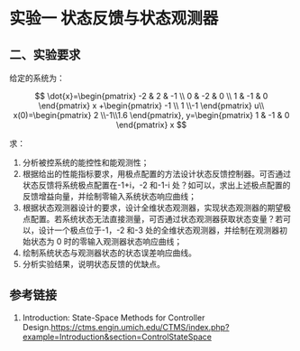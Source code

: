# 实验一 状态反馈与状态观测器

## 二、实验要求

给定的系统为：

$$
\dot{x}=\begin{pmatrix}
   -2 & 2 & -1 \\
   0 & -2 & 0 \\
   1 & -1 & 0
\end{pmatrix}
x
+\begin{pmatrix}
-1 \\ 1 \\-1
\end{pmatrix}
u\\
x(0)=\begin{pmatrix}
   2 \\-1\\1.6
\end{pmatrix},
y=\begin{pmatrix}
1 & -1 & 0
\end{pmatrix}
x
$$

求：

1. 分析被控系统的能控性和能观测性；
1. 根据给出的性能指标要求，用极点配置的方法设计状态反馈控制器。可否通过状态反馈将系统极点配置在-1+i，-2 和-1-i 处？如可以，求出上述极点配置的反馈增益向量，并绘制零输入系统状态响应曲线；
1. 根据状态观测器设计的要求，设计全维状态观测器，实现状态观测器的期望极点配置。若系统状态无法直接测量，可否通过状态观测器获取状态变量？若可以，设计一个极点位于-1，-2 和-3 处的全维状态观测器，并绘制在观测器初始状态为 0 时的零输入观测器状态响应曲线；
1. 绘制系统状态与观测器状态的状态误差响应曲线。
1. 分析实验结果，说明状态反馈的优缺点。

## 参考链接

1. Introduction: State-Space Methods for Controller Design.<https://ctms.engin.umich.edu/CTMS/index.php?example=Introduction&section=ControlStateSpace>
